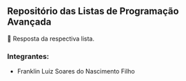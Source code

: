 ## Repositório das Listas de Programação Avançada
:speech_balloon: Resposta da respectiva lista.

### Integrantes:

* Franklin Luiz Soares do Nascimento Filho

